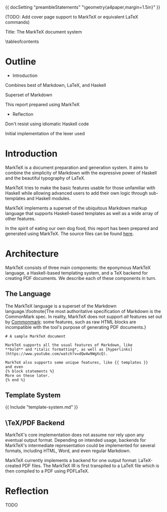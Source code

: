 {{ docSetting "preambleStatements" "\\geometry{a4paper,margin=1.5in}" }}

(TODO: Add cover page support to MarkTeX or equivalent LaTeX commands)

Title: The MarkTeX document system

\tableofcontents

# Outline
-  Introduction

Combines best of Markdown, LaTeX, and Haskell 

Superset of Markdown

This report prepared using MarkTeX

- Reflection
 
Don't resist using idiomatic Haskell code

Initial implementation of the lexer used 


# Introduction

MarkTeX is a document preparation and generation system. It aims to combine the simplicity of Markdown with the expressive power of Haskell and the beautiful typography of LaTeX.

MarkTeX tries to make the basic features usable for those unfamiliar with Haskell while allowing advanced users to add their own logic through sub-templates and Haskell modules.

MarkTeX implements a superset of the ubiquitous Markdown markup language that supports Haskell-based templates as well as a wide array of other features.

In the spirit of eating our own dog food, this report has been prepared and generated using MarkTeX. The source files can be found [here](https://github.com/ProbablyFaiz/infoafp-project/tree/master/report).

# Architecture

MarkTeX consists of three main components: the eponymous MarkTeX language, a Haskell-based templating system, and a TeX backend for creating PDF documents. We describe each of these components in turn.


## The Language

The MarkTeX language is a superset of the Markdown language.\footnote{The most authoritative specification of Markdown is the CommonMark spec. In reality, MarkTeX does not support *all* features set out by [Commonmark](https://spec.commonmark.org/0.30/): some features, such as raw HTML blocks are incompatible with the tool's purpose of generating PDF documents.}

```
# A sample MarkTeX document

MarkTeX supports all the usual features of Markdown, like
**bold** and *italic formatting*, as well as [hyperlinks]
(https://www.youtube.com/watch?v=dQw4w9WgXcQ).

MarkTeX also supports some unique features, like {{ templates }}
and even
{% block statements %}
More on these later.
{% end %}
```


## Template System

{{ Include "template-system.md" }}

## \TeX/PDF Backend

MarkTeX's core implementation does not assume nor rely upon any eventual output format. Depending on intended usage, backends for MarkTeX's intermediate representation could be implemented for several formats, including HTML, Word, and even regular Markdown.

MarkTeX currently implements a backend for one output format: LaTeX-created PDF files. The MarkTeX IR is first transpiled to a LaTeX file which is then compiled to a PDF using PDFLaTeX.

# Reflection

TODO
